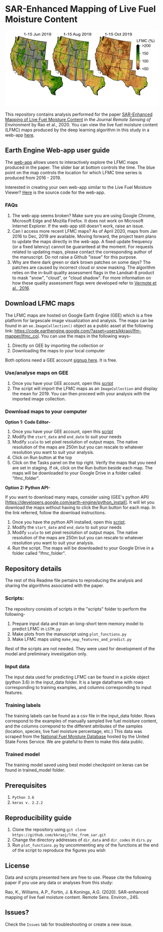 # SAR-Enhanced Mapping of Live Fuel Moisture Content

![Examples maps of live fuel moisture content created by the deep learning algorithm](/figures/map.png)

This repository contains analysis performed for the paper [SAR-Enhanced Mapping of Live Fuel Moisture Content](https://www.sciencedirect.com/science/article/pii/S003442572030167X) in the Journal _Remote Sensing of Environment_ by Rao et al., 2020. 
You can view the live fuel moisture content (LFMC) maps produced by the deep learning algorithm in this study in a web-app [here](https://kkraoj.users.earthengine.app/view/live-fuel-moisture).

## Earth Engine Web-app user guide

The [web-app](https://kkraoj.users.earthengine.app/view/live-fuel-moisture) allows users to interactively explore the LFMC maps produced in the paper. The slider bar at bottom controls the time. The blue point on the map controls the location for which LFMC time series is produced from 2016 - 2019.

Interested in creating your own web-app similar to the Live Fuel Moisture Viewer? [Here](https://code.earthengine.google.com/bb0e411ff41f34149bf459f3960a05e9) is the source code for the web-app. 

### FAQs
1. The web-app seems broken?
Make sure you are using Google Chrome, Microsoft Edge and Mozilla Firefox. It does not work on Microsoft Internet Explorer. If the web-app still doesn't work, raise an issue.  
1. Can I access more recent LFMC maps? 
As of April 2020, maps from Jan 2016 to Dec, 2019 are available. Moving forward, the project team plans to update the maps directly in the web-app. A fixed update frequency (or a fixed latency) cannot be guaranteed at the moment. For requests related to updating maps, please contact the corresponding author of the manuscript. Do not raise a Github "issue" for this purpose.
1. Why are there dark green or dark brown patches on some days?
The patches are caused by incorrect cloud or snow masking. The algorithm relies on the in-built quality assessment flags in the Landsat-8 product to mask "snow", "cloud", or "cloud shadow". For more information on how these quality assessment flags were developed refer to [Vermote et al., 2016](https://www.sciencedirect.com/science/article/pii/S0034425716301572).

## Download LFMC maps

The LFMC maps are hosted on Google Earth Engine (GEE) which is a free platform for largescale image visualization and analysis. The maps can be found in an `ee.ImageCollection()` object as a public asset at the following link: https://code.earthengine.google.com/?asset=users/kkraoj/lfm-mapper/lfmc_col. You can use the maps in the following ways-

1. Directly on GEE by importing the collection or 
2. Downloading the maps to your local computer

Both options need a GEE account [signup here](https://earthengine.google.com/). It is free. 

### Use/analyse maps on GEE

1. Once you have your GEE account, open this [script](https://code.earthengine.google.com/6baadb6dc17198d7420eb9df5a4ea4b5)
2. The script will import the LFMC maps as an `ImageCollection` and display the mean for 2019. You can then proceed with your analysis with the imported image collection.

### Download maps to your computer

**Option 1: Code Editor-**

1. Once you have your GEE account, open this [script](https://code.earthengine.google.com/8d145a1cfc6e368fee9d11434867e2cc?noload=true)
1. Modify the `start_date` and `end_date` to suit your needs
1. Modify `scale` to set pixel resolution of output maps. The native resolution of the maps are 250m but you can rescale to whatever resolution you want to suit your analysis. 
1. Click on Run button at the top
1. Click on the Tasks panel on the top right. Verify the maps that you need are set in staging. If ok, click on the Run button beside each map. The maps will be downloaded to your Google Drive in a folder called "lfmc_folder". 

**Option 2: Python API-**

If you want to download many maps, consider using (GEE's python API)[https://developers.google.com/earth-engine/python_install]. It will let you download the maps without having to click the Run button for each map. In the link referred, follow the download instructions.  
1. Once you have the python API installed, open this [script](https://github.com/kkraoj/lfmc_from_sar/blob/master/scripts/download_lfmc.py). 
1. Modify the `start_date` and `end_date` to suit your needs
1. Modify `scale` to set pixel resolution of output maps. The native resolution of the maps are 250m but you can rescale to whatever resolution you want to suit your analysis.
1. Run the script. The maps will be downloaded to your Google Drive in a folder called "lfmc_folder". 

## Repository details

The rest of this Readme file pertains to reproducing the analysis and sharing the algorithms associated with the paper. 

### Scripts:
The repository consists of scripts in the "scripts" folder to perform the following-

1. Prepare input data and train an long-short term memory model to predict LFMC in `LSTM.py`
1. Make plots from the manuscript using `plot_functions.py`
1. Make LFMC maps using `make_map_features_and_predict.py`

Rest of the scripts are not needed. They were used for development of the model and preliminary investigation only.

### Input data

The input data used for predicting LFMC can be found in a pickle object (python 3.6) in the input_data folder. It is a large dataframe with rows corresponding to training examples, and columns corresponding to input features. 

### Training labels

The training labels can be found as a csv file in the input_data folder. Rows correspond to the examples of manually sampled live fuel moisture content, and the columns correpond to the different attributes of the samples (location, species, live fuel moisture percentage, etc.) This data was scraped from the [National Fuel Moisture Database](https://www.wfas.net/index.php/national-fuel-moisture-database-moisture-drought-103) hosted by the United State Fores Service. We are grateful to them to make this data public. 

### Trained model

The training model saved using best model checkpoint on keras can be found in trained_model folder. 

## Prerequisites

1. `Python 3.6`
1. `keras v. 2.2.2 `

## Reproducibility guide

1. Clone the repository using `git clone https://github.com/kkraoj/lfmc_from_sar.git`
1. Change the directory addresses of `dir_data` and `dir_codes` in `dirs.py`
1. Run `plot_functions.py` by uncommenting any of the functions at the end of the script to reproduce the figures you wish

## License
Data and scripts presented here are free to use. Please cite the following paper if you use any data or analyses from this study:

Rao, K., Williams, A.P., Fortin, J. & Konings, A.G. (2020). SAR-enhanced mapping of live fuel moisture content. Remote Sens. Environ., 245.

## Issues?

Check the `Issues` tab for troubleshooting or create a new issue.
